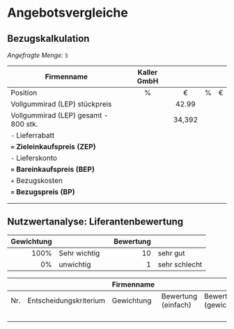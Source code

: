 # Angebotsvergleiche

## Bezugskalkulation

_Angefragte Menge:_ `3`

| Firmenname                           | Kaller GmbH |        |     |     |
| ------------------------------------ |:-----------:|:------:|:---:|:---:|
| Position                             | %           | €      | %   | €   |
| Vollgummirad (LEP) stückpreis        |             | 42.99  |     |     |
| Vollgummirad (LEP) gesamt - 800 stk. |             | 34,392 |     |     |
| `-` Lieferrabatt                     |             |        |     |     |
| **`=` Zieleinkaufspreis (ZEP)**      |             |        |     |     |
| `-` Lieferskonto                     |             |        |     |     |
| **`=` Bareinkaufspreis (BEP)**       |             |        |     |     |
| `+` Bezugskosten                     |             |        |     |     |
| **`=` Bezugspreis (BP)**             |             |        |     |     |
|                                      |             |        |     |     |
|                                      |             |        |     |     |

## Nutzwertanalyse: Liferantenbewertung

| Gewichtung |              |     | Bewertung |               |
| ----------:| ------------ | --- | ---------:| ------------- |
| 100%       | Sehr wichtig |     | 10        | sehr gut      |
| 0%         | unwichtig    |     | 1         | sehr schlecht |

|     |                        | Firmenname |                     |                       |                     |                       |
| --- | ---------------------- | ---------- | ------------------- | --------------------- | ------------------- | --------------------- |
| Nr. | Entscheidungskriterium | Gewichtung | Bewertung (einfach) | Bewertung (gewichtet) | Bewertung (einfach) | Bewertung (gewichtet) |
|     |                        |            |                     |                       |                     |                       |
|     |                        |            |                     |                       |                     |                       |
|     |                        |            |                     |                       |                     |                       |
|     |                        |            |                     |                       |                     |                       |
